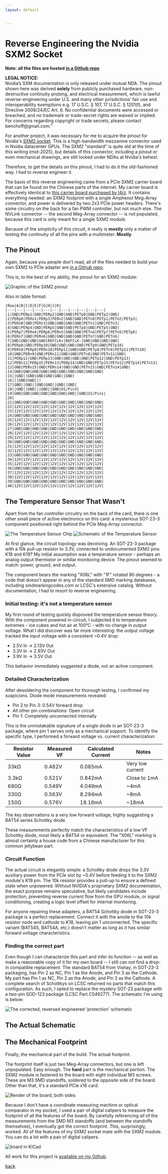 ```yaml
---
layout: default


---
```


# Reverse Engineering the Nvidia SXM2 Socket

**Note: all the files are hosted [in a Github repo](https://github.com/bbenchoff/SXM2toPCIe)**

<p class="callout-sidebar">
<strong>LEGAL NOTICE:</strong><br>
Nvidia’s SXM documentation is only released under mutual NDA. The pinout shown here was derived <strong>solely</strong> from publicly purchased hardware, non-destructive continuity probing, and electrical measurement, which is lawful reverse-engineering under U.S. and many other jurisdictions’ fair use and interoperability exemptions e.g. 17 U.S.C. § 107, 17 U.S.C. § 1201(f), and Directive 2009/24/EC Art. 6. No confidential documents were accessed or breached, and no trademark or trade-secret rights are waived or implied. For concerns regarding copyright or trade secrets, please contact benchoff@gmail.com.”
</p>

For another project, it was necessary for me to acquire the pinout for Nvidia's [SXM2 socket](https://en.wikipedia.org/wiki/SXM_(socket)). This is a high-bandwidth mezzanine connector used in Nvidia datacenter GPUs. The SXM2 "standard" is quite old at the time of this writing (mid-2025), but details of this connector, including a pinout or even mechanical drawings, are still locked under NDAs at Nvidia's behest.

Therefore, to get the details on this pinout, I had to do it the old-fashioned way. I had to reverse engineer it.

The basis of this reverse engineering came from a PCIe SXM2 carrier board that can be found on the Chinese parts of the internet. My carrier board is effectively identical to [this carrier board purchased by l4rz](https://l4rz.net/running-nvidia-sxm-gpus-in-consumer-pcs/). It contains everything needed: an SXM2 footprint with a single Amphenol Meg-Array connector, and power is delivered by two 2x3 PCIe power headers. There's some circuitry on the back for a fan PWM controller, but not much else. The NVLink connector -- the second Meg-Array connector -- is not populated, because this card is only meant for a single SXM2 module.

Because of the simplicity of this circuit, it really is __mostly__ only a matter of testing the continuity of all the pins with a multimeter. __Mostly__.

## The Pinout

Again, because you people don't read, all of the files needed to build your own SXM2 to PCIe adapter are [in a Github repo](https://github.com/bbenchoff/SXM2toPCIe).

This is, to the best of my ability, the pinout for an SXM2 module:

![Graphic of the SXM2 pinout](/images/SXM2Pinout.png)

Also in table format:
``` 
|Row|A|B|C|D|E|F|G|H|J|K|
|---|---|---|---|---|---|---|---|---|---|---|
|1|GND|PERp1|GND|PERp2|GND|GND|PETp0|GND|PETp2|GND|
|2|PERp0|PERn1|PERp3|PERn2|GND|GND|PETn0|PETp1|PETn2|PETp3|
|3|PERn0|GND|PERn3|GND|GND|GND|GND|PETn1|GND|PETn3|
|4|GND|PERp4|GND|PERp5|GND|GND|PETp4|GND|PETp5|GND|
|5|PERp7|PERn4|PERp6|PERn5|GND|GND|PETn4|PETp7|PETn5|PETp6|
|6|PERn7|GND|PERn6|GND|GND|GND|GND|PETn7|GND|PETn6|
|7|GND|GND|GND|GND|REFCLK+|REFCLK-|GND|GND|GND|GND|
|8|PERp8|GND|PERp10|GND|GND|GND|GND|PETp9|GND|PETp10|
|9|PERn8|PERp9|PERn10|PERp11|GND|GND|PETp8|PETn9|PETp11|PETn10|
|10|GND|PERn9|GND|PERn11|GND|GND|PETn8|GND|PETn11|GND|
|11|PERp12|GND|PERp13|GND|GND|GND|GND|PETp12|GND|PETp13|
|12|PERn12|PERp15|PERn13|PERp14|GND|GND|PETp15|PETn12|PETp14|PETn13|
|13|GND|PERn15|GND|PERn14|GND|GND|PETn15|GND|PETn14|GND|
|14|GND|GND|GND|GND|GND|GND|GND|GND|GND|GND|
|15||GND||GND|GND|GND|GND||GND|
|16|||GND|GND|||
|17|GND||GND||GND|GND||GND||GND|
|18||GND||GND|||GND||GND|U1/Pin3|
|19|GND|GND|GND|GND|GND|GND|GND||GND|U1/Pin1|
|20|
|21|GND|GND|GND|GND|GND|GND|GND|GND|GND|GND|
|22|12V|12V|12V|12V|12V|12V|12V|12V|12V|12V|
|23|12V|12V|12V|12V|12V|12V|12V|12V|12V|12V|
|24|GND|GND|GND|GND|GND|GND|GND|GND|GND|GND|
|25|12V|12V|12V|12V|12V|12V|12V|12V|12V|12V|
|26|12V|12V|12V|12V|12V|12V|12V|12V|12V|12V|
|27|GND|GND|GND|GND|GND|GND|GND|GND|GND|GND|
|28|12V|12V|12V|12V|12V|12V|12V|12V|12V|12V|
|29|12V|12V|12V|12V|12V|12V|12V|12V|12V|12V|
|30|GND|GND|GND|GND|GND|GND|GND|GND|GND|GND|
|31|12V|12V|12V|12V|12V|12V|12V|12V|12V|12V|
|32|12V|12V|12V|12V|12V|12V|12V|12V|12V|12V|
|33|GND|GND|GND|GND|GND|GND|GND|GND|GND|GND|
|34|12V|12V|12V|12V|12V|12V|12V|12V|12V|12V|
|35|12V|12V|12V|12V|12V|12V|12V|12V|12V|12V|
|36|GND|GND|GND|GND|GND|GND|GND|GND|GND|GND|
|37|12V|12V|12V|12V|12V|12V|12V|12V|12V|12V|
|38|12V|12V|12V|12V|12V|12V|12V|12V|12V|12V|
|39|GND|GND|GND|GND|GND|GND|GND|GND|GND|GND|
|40|12V|12V|12V|12V|12V|12V|12V|12V|12V|12V|
```

## The Temperature Sensor That Wasn't

Apart from the fan controller circuitry on the back of the card, there is one other small piece of active electronics on this card: a mysterious SOT-23-3 component positioned right behind the PCIe Meg-Array connector.

![The Temperature Sensor Chip](/images/TempSensorChip.jpg)
![Schematic of the Temperature Sensor](/images/TempSensorSch.png)

At first glance, the circuit topology was deceiving. An SOT-23-3 package with a 10k pull-up resistor to 3.3V, connected to undocumented SXM2 pins K18 and K19? My initial assumption was a temperature sensor - perhaps an analog output thermistor or similar monitoring device. The pinout seemed to match: power, ground, and output.

The component bears the marking "X06L" with "1F" rotated 90 degrees - a code that doesn't appear in any of the standard SMD marking databases, including smdmarkingcodes.com or LCSC's extensive catalog. Without documentation, I had to resort to reverse engineering.

### Initial testing: it's not a temperature sensor

My first round of testing quickly disproved the temperature sensor theory. With the component powered in-circuit, I subjected it to temperature extremes - ice cubes and hot air at 100°C - with no change in output voltage. What I did discover was far more interesting: the output voltage tracked the input voltage with a consistent ~0.4V drop:

* 2.5V In -> 2.13V Out
* 3.3V In -> 2.93V Out
* 3.9V In -> 3.5V Out

This behavior immediately suggested a diode, not an active component.

### Detailed Characterization

After desoldering the component for thorough testing, I confirmed my suspicions. Diode mode measurements revealed:

* Pin 2 to Pin 3: 0.54V forward drop
* All other pin combinations: Open circuit
* Pin 1: Completely unconnected internally

This is the unmistakable signature of a single diode in an SOT-23-3 package, where pin 1 serves only as a mechanical support. To identify the specific type, I performed a forward voltage vs. current characterization:

| Resistor Value | Measured VF | Calculated Current | Notes |
|----------------|-------------|-------------------|-------|
| 33kΩ           | 0.482V      | 0.085mA          | Very low current |
| 3.3kΩ          | 0.521V      | 0.842mA          | Close to 1mA |
| 680Ω           | 0.549V      | 4.049mA          | ~4mA |
| 330Ω           | 0.563V      | 8.294mA          | ~8mA |
| 150Ω           | 0.576V      | 18.16mA          | ~18mA |

The key observations is a very low forward voltage, highly suggesting a BAT54 series Schottky diode.

These measurements perfectly match the characteristics of a low VF Schottky diode, most likely a BAT54 or equivalent. The "X06L" marking is almost certainly a house code from a Chinese manufacturer for this common jellybean part.

### Circuit Function

The actual circuit is elegantly simple: a Schottky diode drops the 3.3V auxiliary power from the PCIe slot by ~0.4V before feeding it to the SXM2 module's K18 pin. The 10k resistor provides a pull-up to ensure a defined state when unpowered. Without NVIDIA's proprietary SXM2 documentation, the exact purpose remains speculative, but likely candidates include protection, preventing reverse current flow from the GPU module, or signal conditioning, creating a logic level offset for internal monitoring.

For anyone repairing these adapters, a BAT54 Schottky diode in SOT-23-3 package is a perfect replacement. Connect it with the anode to the 10k resistor node and cathode to K18, leaving pin 1 unconnected. The specific variant (BAT54S, BAT54A, etc.) doesn't matter as long as it has similar forward voltage characteristics.

### Finding the correct part

Even though I can characterize this part and infer its function -- as well as make a reasonable copy of it for my own board -- I still can not find a drop-in compatible replacement. The standard BAT54 from Vishay, in SOT-23-3 packaging, has Pin 2 as NC, Pin 1 as the Anode, and Pin 3 as the Cathode. My part has Pin 1 as NC, Pin 2 as the Anode, and Pin 3 as the Cathode. A complete search of Schottkys on LCSC returned no parts that match this configuration. As such, I opted to replace the mystery SOT-23 package with a two-pin SOD-123 package (LCSC Part C549277). The schematic I'm using is below:

![The corrected, reversed engineered 'protection' schematic](/images/SXMProtectionCircuit.png)

## The Actual Schematic




## The Mechanical Footprint

Finally, the mechanical part of the build. The actual footprint.

The footprint itself is just two Meg-Array connectors, but one is left unpopulated. Easy enough. The __hard__ part is the mechanical portion. The SXM2 module is fastened to the board with eight individual M3 screws. These are M3 SMD standoffs, soldered to the opposite side of the board. Other than that, it's a standard PCIe x16 card.

![Render of the board, both sides](/images/SXM2Render.png)

Because I don't have a coordinate measuring machine or optical comparator in my pocket, I used a pair of digital calipers to measure the footprint of all the features of the board. By carefully referencing all of the measurements from the SMD M3 standoffs (and between the standoffs themselves), I eventually got the correct footprint. This, surprisingly, worked. All of the features of my SXM2 socket mate with the SXM2 module. You can do a lot with a pair of digital calipers.

![board in KiCad](/images/SXM2Board.png)

All work for this project is [available on my Github](https://github.com/bbenchoff/SXM2toPCIe).

[back](../)
